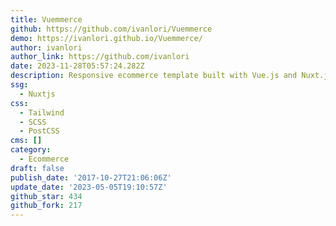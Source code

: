 ```yaml
---
title: Vuemmerce
github: https://github.com/ivanlori/Vuemmerce
demo: https://ivanlori.github.io/Vuemmerce/
author: ivanlori
author_link: https://github.com/ivanlori
date: 2023-11-28T05:57:24.282Z
description: Responsive ecommerce template built with Vue.js and Nuxt.js
ssg:
  - Nuxtjs
css:
  - Tailwind
  - SCSS
  - PostCSS
cms: []
category:
  - Ecommerce
draft: false
publish_date: '2017-10-27T21:06:06Z'
update_date: '2023-05-05T19:10:57Z'
github_star: 434
github_fork: 217
---
```

